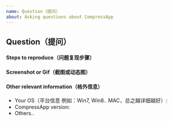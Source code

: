 ```yaml
---
name: Question（提问）
about: Asking questions about CompressApp
---
```


## Question（提问）

#### Steps to reproduce（问题复现步骤）
<!--
1. [xxx]
2. [xxx]
3. [xxxx]
-->

#### Screenshot or Gif（截图或动态图）

#### Other relevant information（格外信息）
- Your OS（平台信息 例如：Win7, Win8.. MAC，总之越详细越好）:
- CompressApp version:
- Others..

<!-- 

- 作者什么时候能看到我的提问？
不出意外的话，我会在1分钟内收到来自github的邮件

- 为什么超过10分钟了，还没人来回复我？
可能我在睡觉 / 上班 / 觅食 / 搞基 / 其他

-->
